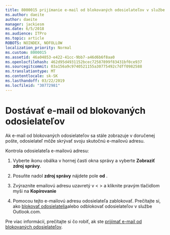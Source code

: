 ```yaml
---
title: 8000015 prijímanie e-mail od blokovaných odosielateľov v službe Outlook.com
ms.author: daeite
author: daeite
manager: jackiesm
ms.date: 6/5/2018
ms.audience: ITPro
ms.topic: article
ROBOTS: NOINDEX, NOFOLLOW
localization_priority: Normal
ms.custom: 8000015
ms.assetid: 46a04853-e422-41cc-9bb7-a46d6b6f8aa0
ms.openlocfilehash: 462d95d4931152bcec72587899f83431bf0ce937
ms.sourcegitcommit: 03a156a9c9740521155a30775492c7dff0982588
ms.translationtype: MT
ms.contentlocale: sk-SK
ms.lasthandoff: 03/22/2019
ms.locfileid: "30772981"
---
```

# <a name="receiving-email-from-blocked-senders"></a>Dostávať e-mail od blokovaných odosielateľov

Ak e-mail od blokovaných odosielateľov sa stále zobrazuje v doručenej pošte, odosielateľ môže skrývať svoju skutočnú e-mailovú adresu.
  
Kontrola odosielateľa e-mailovú adresu:
  
1. Vyberte ikonu obálka v hornej časti okna správy a vyberte **Zobraziť zdroj správy**.
    
2. Posuňte nadol **zdroj správy** nájdete pole **od** . 
    
3. Zvýraznite emailovú adresu uzavretý v \< \> a kliknite pravým tlačidlom myši na **Kopírovanie**
    
4. Pomocou tejto e-mailovú adresu odosielateľa zablokovať. Prečítajte si, ako [blokovať odosielatelia](https://support.office.com/article/afba1c94-77bb-4f50-8b85-057cf52f4d5e.aspx)alebo odblokovať odosielateľov v službe Outlook.com.
    
Pre viac informácií, prečítajte si čo robiť, ak ste [prijímať e-mail od blokovaných odosielateľov](https://go.microsoft.com/fwlink/p/?linkid=2002011&amp;clcid=0x409).
  

